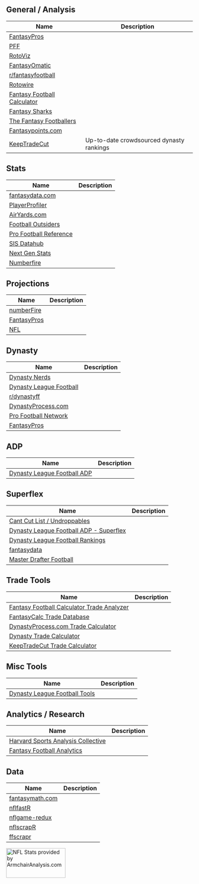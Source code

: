 ## General / Analysis
| Name | Description |
| --- | --- |
| [FantasyPros](https://www.fantasypros.com/) |  |
| [PFF](https://www.pff.com/fantasy) | |
| [RotoViz](http://www.rotoviz.com/) | |
| [FantasyOmatic](https://fantasyomatic.com/) | |
| [r/fantasyfootball](https://www.reddit.com/r/fantasyfootball) | |
| [Rotowire](https://www.rotowire.com/football/) | |
| [Fantasy Football Calculator](https://fantasyfootballcalculator.com/) | |
| [Fantasy Sharks](https://www.fantasysharks.com/) | |
| [The Fantasy Footballers](https://www.thefantasyfootballers.com/) | |
| [Fantasypoints.com](https://www.fantasypoints.com/) | |
| [KeepTradeCut](https://keeptradecut.com/) | Up-to-date crowdsourced dynasty rankings |

## Stats
| Name | Description |
| --- | --- |
| [fantasydata.com](https://fantasydata.com/nfl) | |
| [PlayerProfiler](https://www.playerprofiler.com/) | |
| [AirYards.com](https://airyards.com/) | |
| [Football Outsiders](https://www.footballoutsiders.com/) | |
| [Pro Football Reference](https://www.pro-football-reference.com/) | |
| [SIS Datahub](https://sisdatahub.com/) | |
| [Next Gen Stats](https://nextgenstats.nfl.com/) | |
| [Numberfire](https://www.numberfire.com/) | |

## Projections
| Name | Description |
| --- | --- |
| [numberFire](https://www.numberfire.com/nfl/fantasy/fantasy-football-projections) | |
| [FantasyPros](https://www.fantasypros.com/nfl/projections/qb.php) | |
| [NFL](https://fantasy.nfl.com/research/projections) | |

## Dynasty
| Name | Description |
| --- | --- |
| [Dynasty Nerds](https://www.dynastynerds.com/) | |
| [Dynasty League Football](https://dynastyleaguefootball.com/) | |
| [r/dynastyff](https://www.reddit.com/r/dynastyff) | |
| [DynastyProcess.com](https://dynastyprocess.com/) | |
| [Pro Football Network](https://www.profootballnetwork.com/dynasty-fantasy-football/) | |
| [FantasyPros](https://www.fantasypros.com/nfl/rankings/dynasty-overall.php) | |

## ADP
| Name | Description |
| --- | --- |
| [Dynasty League Football ADP](https://dynastyleaguefootball.com/adp-over-time/) | |

## Superflex
| Name | Description |
| --- | --- |
| [Cant Cut List / Undroppables](https://cantcutlist.com/resources/adp/dynasty-superflex/) | |
| [Dynasty League Football ADP - Superflex](https://dynastyleaguefootball.com/adp/superflex-adp.php) | |
| [Dynasty League Football Rankings](https://dynastyleaguefootball.com/dynasty-superflex-rankings/) | |
| [fantasydata](https://fantasydata.com/nfl/fantasy-football-2qb-adp-rankings) | |
| [Master Drafter Football](http://masterdrafterfootball.com/rankings/dynasty/overall-superflex-dynasty-rankings/) | |

## Trade Tools
| Name | Description |
| --- | --- |
| [Fantasy Football Calculator Trade Analyzer](https://fantasyfootballcalculator.com/trade-analyzer) | |
| [FantasyCalc Trade Database](https://www.fantasycalc.com/#/tradedatabase) | |
| [DynastyProcess.com Trade Calculator](https://apps.dynastyprocess.com/calculator/) | |
| [Dynasty Trade Calculator](https://dynastytradecalculator.com/) | |
| [KeepTradeCut Trade Calculator](https://keeptradecut.com/trade-calculator) | |

## Misc Tools
| Name | Description |
| --- | --- |
| [Dynasty League Football Tools](https://dynastyleaguefootball.com/tools) | |

## Analytics / Research
| Name | Description |
| --- | --- |
| [Harvard Sports Analysis Collective](http://harvardsportsanalysis.org/) | |
| [Fantasy Football Analytics](https://fantasyfootballanalytics.net/) | |

## Data
| Name | Description |
| --- | --- |
| [fantasymath.com](https://fantasymath.com/#/) | |
| [nflfastR](https://mrcaseb.github.io/nflfastR/) | |
| [nflgame-redux](https://pypi.org/project/nflgame-redux/) | |
| [nflscrapR](https://github.com/maksimhorowitz/nflscrapR) | |
| [ffscrapr](https://github.com/dynastyprocess/ffscrapr/) | |

<a href="https://armchairanalysis.com"><img src="https://armchairanalysis.com/img/poweredbyaa_tp.png" width="160" height="80" alt="NFL Stats provided by ArmchairAnalysis.com"></a>
